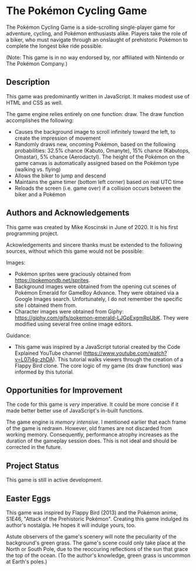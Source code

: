# The Pokémon Cycling Game

The Pokémon Cycling Game is a side-scrolling single-player game for adventure, cycling, and Pokémon enthusiasts alike. Players take the role of a biker, who must navigate through an onslaught of prehistoric Pokémon to complete the longest bike ride possible. 

(Note: This game is in no way endorsed by, nor affiliated with Nintendo or The Pokémon Company.)


## Description

This game was predominantly written in JavaScript. It makes modest use of HTML and CSS as well. 

The game engine relies entirely on one function: draw. The draw function accomplishes the following:
- Causes the background image to scroll infinitely toward the left, to create the impression of movement
- Randomly draws new, oncoming Pokémon, based on the following probabilities: 32.5% chance (Kabuto, Omanyte), 15% chance (Kabutops, Omastar), 5% chance (Aerodactyl). The height of the Pokémon on the game canvas is automatically assigned based on the Pokémon type (walking vs. flying)
- Allows the biker to jump and descend
- Maintains the game timer (bottom left corner) based on real UTC time
- Reloads the screen (i.e. game over) if a collision occurs between the biker and a Pokémon


## Authors and Acknowledgements

This game was created by Mike Koscinski in June of 2020. It is his first programming project.

Ackowledgements and sincere thanks must be extended to the following sources, without which this game would not be possible:

Images:
- Pokémon sprites were graciously obtained from https://pokemondb.net/sprites.
- Background images were obtained from the opening cut scenes of Pokémon Emerald for GameBoy Advance. They were obtained via a Google Images search. Unfortunately, I do not remember the specific site I obtained them from. 
- Character images were obtained from Giphy: https://giphy.com/gifs/pokemon-emerald-LJGpExgmRpUbK. They were modified using several free online image editors. 

Guidance:
- This game was inspired by a JavaScript tutorial created by the Code Explained YouTube channel (https://www.youtube.com/watch?v=L07i4g-zhDA). This tutorial walks viewers through the creation of a Flappy Bird clone. The core logic of my game (its draw function) was informed by this tutorial.


## Opportunities for Improvement

The code for this game is _very_ imperative. It could be more concise if it made better better use of JavaScript's in-built functions.

The game engine is _memory intensive_. I mentioned earlier that each frame of the game is redrawn. However, old frames are not discarded from working memory. Consequently, performance atrophy increases as the duration of the gameplay session does. This is not ideal and should be corrected in the future.


## Project Status

This game is still in active development.


## Easter Eggs

This game was inspired by Flappy Bird (2013) and the Pokémon anime, S1E46, "Attack of the Prehistoric Pokémon". Creating this game indulged its author's nostalgia. He hopes it will indulge yours, too. 

Astute observers of the game's scenery will note the peculiarity of the background's green grass. The game's scene could only take place at the North or South Pole, due to the reoccuring reflections of the sun that grace the top of the ocean. (To the author's knowledge, green grass is uncommon at Earth's poles.)